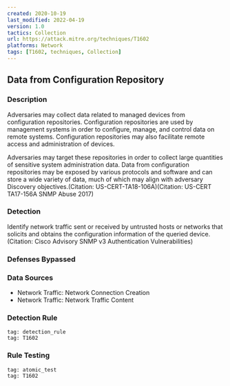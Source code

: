```yaml
---
created: 2020-10-19
last_modified: 2022-04-19
version: 1.0
tactics: Collection
url: https://attack.mitre.org/techniques/T1602
platforms: Network
tags: [T1602, techniques, Collection]
---
```


## Data from Configuration Repository

### Description

Adversaries may collect data related to managed devices from configuration repositories. Configuration repositories are used by management systems in order to configure, manage, and control data on remote systems. Configuration repositories may also facilitate remote access and administration of devices.

Adversaries may target these repositories in order to collect large quantities of sensitive system administration data. Data from configuration repositories may be exposed by various protocols and software and can store a wide variety of data, much of which may align with adversary Discovery objectives.(Citation: US-CERT-TA18-106A)(Citation: US-CERT TA17-156A SNMP Abuse 2017)

### Detection

Identify network traffic sent or received by untrusted hosts or networks that solicits and obtains the configuration information of the queried device.(Citation: Cisco Advisory SNMP v3 Authentication Vulnerabilities)

### Defenses Bypassed



### Data Sources

  - Network Traffic: Network Connection Creation
  -  Network Traffic: Network Traffic Content
### Detection Rule

```query
tag: detection_rule
tag: T1602
```

### Rule Testing

```query
tag: atomic_test
tag: T1602
```
